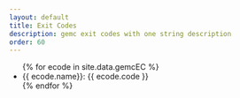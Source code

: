 ```yaml
---
layout: default
title: Exit Codes
description: gemc exit codes with one string description
order: 60
---
```


 <ul>
	{% for ecode in site.data.gemcEC %}
	<li> {{ ecode.name}}: {{ ecode.code }}</li>
	{% endfor %}
</ul>

